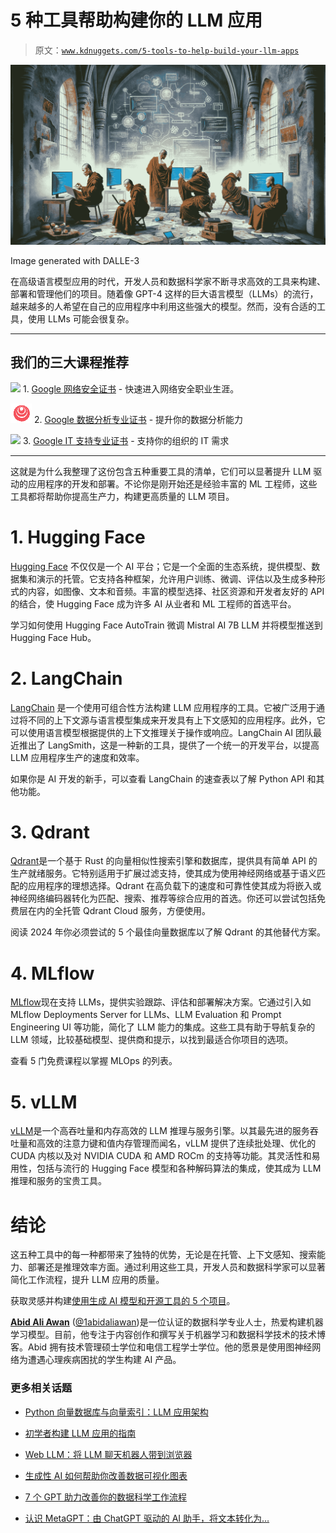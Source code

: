 # 5 种工具帮助构建你的 LLM 应用

> 原文：[`www.kdnuggets.com/5-tools-to-help-build-your-llm-apps`](https://www.kdnuggets.com/5-tools-to-help-build-your-llm-apps)

![5 种工具帮助构建你的 LLM 应用](img/5fc9e7e2bb83479cc192be4849e10b27.png)

Image generated with DALLE-3

在高级语言模型应用的时代，开发人员和数据科学家不断寻求高效的工具来构建、部署和管理他们的项目。随着像 GPT-4 这样的巨大语言模型（LLMs）的流行，越来越多的人希望在自己的应用程序中利用这些强大的模型。然而，没有合适的工具，使用 LLMs 可能会很复杂。

* * *

## 我们的三大课程推荐

![](img/0244c01ba9267c002ef39d4907e0b8fb.png) 1\. [Google 网络安全证书](https://www.kdnuggets.com/google-cybersecurity) - 快速进入网络安全职业生涯。

![](img/e225c49c3c91745821c8c0368bf04711.png) 2\. [Google 数据分析专业证书](https://www.kdnuggets.com/google-data-analytics) - 提升你的数据分析能力

![](img/0244c01ba9267c002ef39d4907e0b8fb.png) 3\. [Google IT 支持专业证书](https://www.kdnuggets.com/google-itsupport) - 支持你的组织的 IT 需求

* * *

这就是为什么我整理了这份包含五种重要工具的清单，它们可以显著提升 LLM 驱动的应用程序的开发和部署。不论你是刚开始还是经验丰富的 ML 工程师，这些工具都将帮助你提高生产力，构建更高质量的 LLM 项目。

# 1\. Hugging Face

[Hugging Face](https://huggingface.co/) 不仅仅是一个 AI 平台；它是一个全面的生态系统，提供模型、数据集和演示的托管。它支持各种框架，允许用户训练、微调、评估以及生成多种形式的内容，如图像、文本和音频。丰富的模型选择、社区资源和开发者友好的 API 的结合，使 Hugging Face 成为许多 AI 从业者和 ML 工程师的首选平台。

学习如何使用 Hugging Face AutoTrain 微调 Mistral AI 7B LLM 并将模型推送到 Hugging Face Hub。

# 2\. LangChain

[LangChain](https://github.com/langchain-ai/langchain) 是一个使用可组合性方法构建 LLM 应用程序的工具。它被广泛用于通过将不同的上下文源与语言模型集成来开发具有上下文感知的应用程序。此外，它可以使用语言模型根据提供的上下文推理关于操作或响应。LangChain AI 团队最近推出了 LangSmith，这是一种新的工具，提供了一个统一的开发平台，以提高 LLM 应用程序生产的速度和效率。

如果你是 AI 开发的新手，可以查看 LangChain 的速查表以了解 Python API 和其他功能。

# 3\. Qdrant

[Qdrant](https://github.com/qdrant/qdrant)是一个基于 Rust 的向量相似性搜索引擎和数据库，提供具有简单 API 的生产就绪服务。它特别适用于扩展过滤支持，使其成为使用神经网络或基于语义匹配的应用程序的理想选择。Qdrant 在高负载下的速度和可靠性使其成为将嵌入或神经网络编码器转化为匹配、搜索、推荐等综合应用的首选。你还可以尝试包括免费层在内的全托管 Qdrant Cloud 服务，方便使用。

阅读 2024 年你必须尝试的 5 个最佳向量数据库以了解 Qdrant 的其他替代方案。

# 4\. MLflow

[MLflow](https://mlflow.org/docs/latest/llms/index.html)现在支持 LLMs，提供实验跟踪、评估和部署解决方案。它通过引入如 MLflow Deployments Server for LLMs、LLM Evaluation 和 Prompt Engineering UI 等功能，简化了 LLM 能力的集成。这些工具有助于导航复杂的 LLM 领域，比较基础模型、提供商和提示，以找到最适合你项目的选项。

查看 5 门免费课程以掌握 MLOps 的列表。

# 5\. vLLM

[vLLM](https://github.com/vllm-project/vllm)是一个高吞吐量和内存高效的 LLM 推理与服务引擎。以其最先进的服务吞吐量和高效的注意力键和值内存管理而闻名，vLLM 提供了连续批处理、优化的 CUDA 内核以及对 NVIDIA CUDA 和 AMD ROCm 的支持等功能。其灵活性和易用性，包括与流行的 Hugging Face 模型和各种解码算法的集成，使其成为 LLM 推理和服务的宝贵工具。

# 结论

这五种工具中的每一种都带来了独特的优势，无论是在托管、上下文感知、搜索能力、部署还是推理效率方面。通过利用这些工具，开发人员和数据科学家可以显著简化工作流程，提升 LLM 应用的质量。

获取灵感并构建[使用生成 AI 模型和开源工具的 5 个项目](https://www.datacamp.com/blog/5-projects-you-can-build-with-generative-ai-models)。

[](https://www.polywork.com/kingabzpro)****[Abid Ali Awan](https://www.polywork.com/kingabzpro)**** ([@1abidaliawan](https://www.linkedin.com/in/1abidaliawan))是一位认证的数据科学专业人士，热爱构建机器学习模型。目前，他专注于内容创作和撰写关于机器学习和数据科学技术的技术博客。Abid 拥有技术管理硕士学位和电信工程学士学位。他的愿景是使用图神经网络为遭遇心理疾病困扰的学生构建 AI 产品。

### 更多相关话题

+   [Python 向量数据库与向量索引：LLM 应用架构](https://www.kdnuggets.com/2023/08/python-vector-databases-vector-indexes-architecting-llm-apps.html)

+   [初学者构建 LLM 应用的指南](https://www.kdnuggets.com/beginners-guide-to-building-llm-apps-with-python)

+   [Web LLM：将 LLM 聊天机器人带到浏览器](https://www.kdnuggets.com/2023/05/webllm-bring-llm-chatbots-browser.html)

+   [生成性 AI 如何帮助你改善数据可视化图表](https://www.kdnuggets.com/how-generative-ai-can-help-you-improve-your-data-visualization-charts)

+   [7 个 GPT 助力改善你的数据科学工作流程](https://www.kdnuggets.com/7-gpts-to-help-improve-your-data-science-workflow)

+   [认识 MetaGPT：由 ChatGPT 驱动的 AI 助手，将文本转化为…](https://www.kdnuggets.com/meet-metagpt-the-chatgptpowered-ai-assistant-that-turns-text-into-web-apps)
